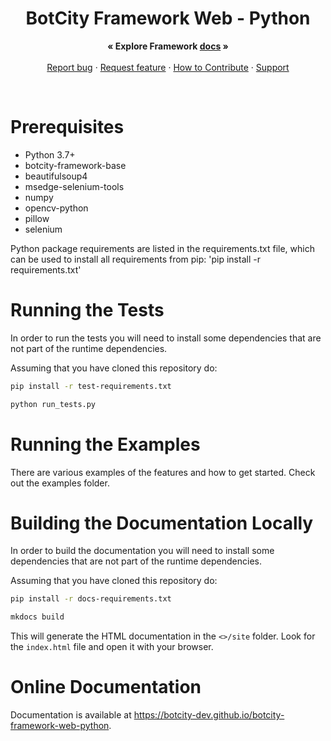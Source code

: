 <p align="center">
  <h1 align="center">BotCity Framework Web - Python</h1>

  <p align="center">
    <strong>« Explore Framework <a href="https://botcity-dev.github.io/botcity-framework-web-python/">docs</a> »</strong>
    <br>
    <br>
    <a href="https://github.com/botcity-dev/botcity-framework-web-python/issues/new?template=bug-report.md">Report bug</a>
    ·
    <a href="https://github.com/botcity-dev/botcity-framework-web-python/issues/new?template=feature-request.md&labels=request">Request feature</a>
    ·
    <a href="https://github.com/botcity-dev/botcity-framework-web-python/blob/main/.github/CONTRIBUTING.md">How to Contribute</a>
    ·
    <a href="https://github.com/botcity-dev/botcity-framework-web-python/blob/main/.github/SUPPORT.md">Support</a>
  </p>
</p>

<br>

# Prerequisites
* Python 3.7+
* botcity-framework-base
* beautifulsoup4
* msedge-selenium-tools 
* numpy
* opencv-python
* pillow
* selenium

Python package requirements are listed in the requirements.txt file, which can
be used to install all requirements from pip: 'pip install -r requirements.txt'

# Running the Tests
In order to run the tests you will need to install some dependencies that are
not part of the runtime dependencies.

Assuming that you have cloned this repository do:

```bash
pip install -r test-requirements.txt

python run_tests.py
```

# Running the Examples
There are various examples of the features and how to get started.
Check out the examples folder.

# Building the Documentation Locally
In order to build the documentation you will need to install some dependencies
that are not part of the runtime dependencies.

Assuming that you have cloned this repository do:

```bash
pip install -r docs-requirements.txt

mkdocs build
```

This will generate the HTML documentation in the `<>/site`
folder. Look for the `index.html` file and open it with your browser.

# Online Documentation

Documentation is available at https://botcity-dev.github.io/botcity-framework-web-python.
